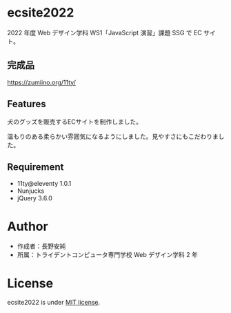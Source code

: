 # ecsite2022

<!-- 初期データは削除します。 -->

2022 年度 Web デザイン学科 WS1「JavaScript 演習」課題 SSG で EC サイト。

## 完成品

https://zumiino.org/11ty/

## Features

<p>犬のグッズを販売するECサイトを制作しました。</p>
<p>温もりのある柔らかい雰囲気になるようにしました。見やすさにもこだわりました。</p>
  

## Requirement

- 11ty@eleventy 1.0.1
- Nunjucks
- jQuery 3.6.0

# Author

- 作成者：長野安純
- 所属：トライデントコンピュータ専門学校 Web デザイン学科 2 年

# License

ecsite2022 is under [MIT license](https://en.wikipedia.org/wiki/MIT_License).
